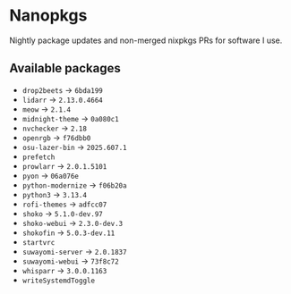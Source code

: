 <!--
SPDX-FileCopyrightText: 2025 Hana Kretzer <hanakretzer@gmail.com>

SPDX-License-Identifier: CC0-1.0
-->

# Nanopkgs

Nightly package updates and non-merged nixpkgs PRs for software I use.

## Available packages

- `drop2beets` -> `6bda199`
- `lidarr` -> `2.13.0.4664`
- `meow` -> `2.1.4`
- `midnight-theme` -> `0a080c1`
- `nvchecker` -> `2.18`
- `openrgb` -> `f76dbb0`
- `osu-lazer-bin` -> `2025.607.1`
- `prefetch`
- `prowlarr` -> `2.0.1.5101`
- `pyon` -> `06a076e`
- `python-modernize` -> `f06b20a`
- `python3` -> `3.13.4`
- `rofi-themes` -> `adfcc07`
- `shoko` -> `5.1.0-dev.97`
- `shoko-webui` -> `2.3.0-dev.3`
- `shokofin` -> `5.0.3-dev.11`
- `startvrc`
- `suwayomi-server` -> `2.0.1837`
- `suwayomi-webui` -> `73f8c72`
- `whisparr` -> `3.0.0.1163`
- `writeSystemdToggle`
